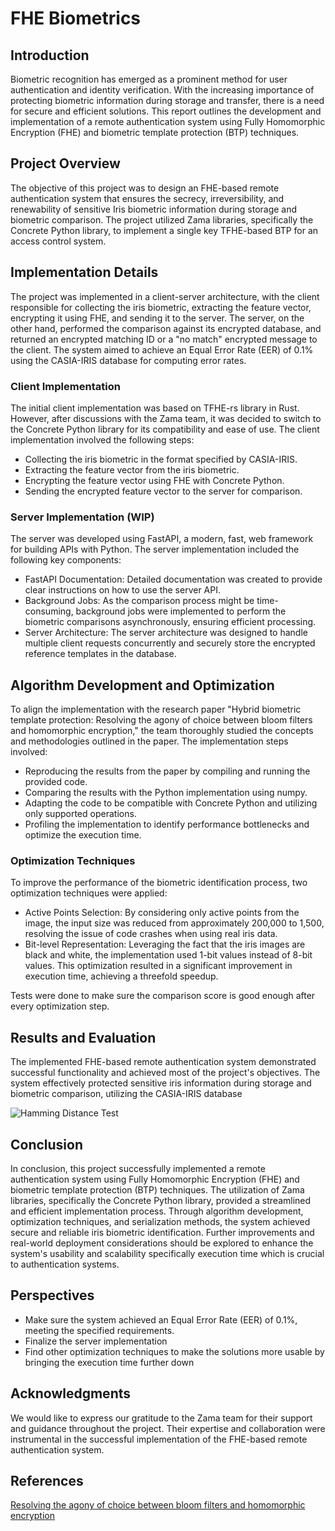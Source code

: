 # FHE Biometrics
## Introduction

Biometric recognition has emerged as a prominent method for user authentication and identity verification. With the increasing importance of protecting biometric information during storage and transfer, there is a need for secure and efficient solutions. This report outlines the development and implementation of a remote authentication system using Fully Homomorphic Encryption (FHE) and biometric template protection (BTP) techniques.

## Project Overview

The objective of this project was to design an FHE-based remote authentication system that ensures the secrecy, irreversibility, and renewability of sensitive Iris biometric information during storage and biometric comparison. The project utilized Zama libraries, specifically the Concrete Python library, to implement a single key TFHE-based BTP for an access control system.

## Implementation Details

The project was implemented in a client-server architecture, with the client responsible for collecting the iris biometric, extracting the feature vector, encrypting it using FHE, and sending it to the server. The server, on the other hand, performed the comparison against its encrypted database, and returned an encrypted matching ID or a "no match" encrypted message to the client. The system aimed to achieve an Equal Error Rate (EER) of 0.1% using the CASIA-IRIS database for computing error rates.

### Client Implementation

The initial client implementation was based on TFHE-rs library in Rust. However, after discussions with the Zama team, it was decided to switch to the Concrete Python library for its compatibility and ease of use. The client implementation involved the following steps:

- Collecting the iris biometric in the format specified by CASIA-IRIS.
- Extracting the feature vector from the iris biometric.
- Encrypting the feature vector using FHE with Concrete Python.
- Sending the encrypted feature vector to the server for comparison.

### Server Implementation (WIP)

The server was developed using FastAPI, a modern, fast, web framework for building APIs with Python. The server implementation included the following key components:

- FastAPI Documentation: Detailed documentation was created to provide clear instructions on how to use the server API.
- Background Jobs: As the comparison process might be time-consuming, background jobs were implemented to perform the biometric comparisons asynchronously, ensuring efficient processing.
- Server Architecture: The server architecture was designed to handle multiple client requests concurrently and securely store the encrypted reference templates in the database.

## Algorithm Development and Optimization

To align the implementation with the research paper "Hybrid biometric template protection: Resolving the agony of choice between bloom filters and homomorphic encryption," the team thoroughly studied the concepts and methodologies outlined in the paper. The implementation steps involved:

- Reproducing the results from the paper by compiling and running the provided code.
- Comparing the results with the Python implementation using numpy.
- Adapting the code to be compatible with Concrete Python and utilizing only supported operations.
- Profiling the implementation to identify performance bottlenecks and optimize the execution time.

### Optimization Techniques

To improve the performance of the biometric identification process, two optimization techniques were applied:

- Active Points Selection: By considering only active points from the image, the input size was reduced from approximately 200,000 to 1,500, resolving the issue of code crashes when using real iris data.
- Bit-level Representation: Leveraging the fact that the iris images are black and white, the implementation used 1-bit values instead of 8-bit values. This optimization resulted in a significant improvement in execution time, achieving a threefold speedup.

Tests were done to make sure the comparison score is good enough after every optimization step.

## Results and Evaluation

The implemented FHE-based remote authentication system demonstrated successful functionality and achieved most of the project's objectives. The system effectively protected sensitive iris information during storage and biometric comparison, utilizing the CASIA-IRIS database

![Hamming Distance Test](notebooks/hamming_distance_test.png)

## Conclusion

In conclusion, this project successfully implemented a remote authentication system using Fully Homomorphic Encryption (FHE) and biometric template protection (BTP) techniques. The utilization of Zama libraries, specifically the Concrete Python library, provided a streamlined and efficient implementation process. Through algorithm development, optimization techniques, and serialization methods, the system achieved secure and reliable iris biometric identification. Further improvements and real-world deployment considerations should be explored to enhance the system's usability and scalability specifically execution time which is crucial to authentication systems.

## Perspectives

- Make sure the system achieved an Equal Error Rate (EER) of 0.1%, meeting the specified requirements.
- Finalize the server implementation
- Find other optimization techniques to make the solutions more usable by bringing the execution time further down

## Acknowledgments

We would like to express our gratitude to the Zama team for their support and guidance throughout the project. Their expertise and collaboration were instrumental in the successful implementation of the FHE-based remote authentication system.

## References

[Resolving the agony of choice between bloom filters and homomorphic encryption](https://ietresearch.onlinelibrary.wiley.com/doi/10.1049/bme2.12075)
